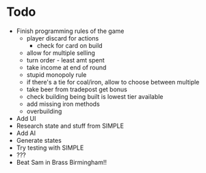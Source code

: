 # Todo

 * Finish programming rules of the game
    * player discard for actions
        * check for card on build
    * allow for multiple selling
    * turn order - least amt spent
    * take income at end of round
    * stupid monopoly rule
    * if there's a tie for coal/iron, allow to choose between multiple
    * take beer from tradepost get bonus
    * check building being built is lowest tier available
    * add missing iron methods
    * overbuilding
 * Add UI
 * Research state and stuff from SIMPLE
  * Add AI
 * Generate states
 * Try testing with SIMPLE
 * ???
 * Beat Sam in Brass Birmingham!!